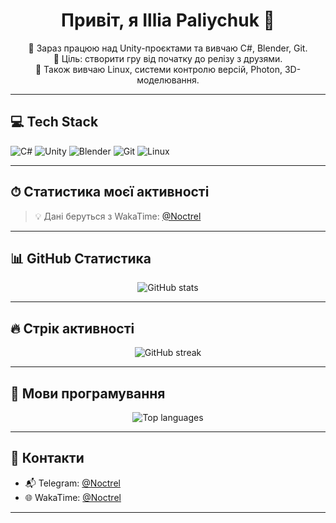 <h1 align="center">Привіт, я Illia Paliychuk 👋</h1>

<p align="center">
  🔭 Зараз працюю над Unity-проєктами та вивчаю C#, Blender, Git.<br>
  🎯 Ціль: створити гру від початку до релізу з друзями.<br>
  🧠 Також вивчаю Linux, системи контролю версій, Photon, 3D-моделювання.<br>
</p>

---

## 💻 Tech Stack

![C#](https://img.shields.io/badge/-C%23-239120?style=flat&logo=c-sharp&logoColor=white)
![Unity](https://img.shields.io/badge/-Unity-000000?style=flat&logo=unity&logoColor=white)
![Blender](https://img.shields.io/badge/-Blender-F5792A?style=flat&logo=blender&logoColor=white)
![Git](https://img.shields.io/badge/-Git-F05032?style=flat&logo=git&logoColor=white)
![Linux](https://img.shields.io/badge/-Linux-FCC624?style=flat&logo=linux&logoColor=black)

---

## ⏱ Статистика моєї активності

<!--START_SECTION:waka-->
<!--Цей блок автоматично оновлюється кожного дня-->
<!--END_SECTION:waka-->

> 💡 Дані беруться з WakaTime: [@Noctrel](https://wakatime.com/@Noctrel)

---

## 📊 GitHub Статистика

<p align="center">
  <img src="https://github-readme-stats.vercel.app/api?username=Noctrel&show_icons=true&theme=tokyonight" alt="GitHub stats" />
</p>

---

## 🔥 Стрік активності

<p align="center">
  <img src="https://github-readme-streak-stats.herokuapp.com/?user=Noctrel&theme=tokyonight" alt="GitHub streak" />
</p>

---

## 🧩 Мови програмування

<p align="center">
  <img src="https://github-readme-stats.vercel.app/api/top-langs/?username=Noctrel&layout=compact&theme=tokyonight" alt="Top languages" />
</p>

---

## 🤝 Контакти

- 📬 Telegram: [@Noctrel](https://t.me/Noctrel)
- 🌐 WakaTime: [@Noctrel](https://wakatime.com/@Noctrel)

---


<!--
**Noctrel/Noctrel** is a ✨ _special_ ✨ repository because its `README.md` (this file) appears on your GitHub profile.

Here are some ideas to get you started:

- 🔭 I’m currently working on ...
- 🌱 I’m currently learning ...
- 👯 I’m looking to collaborate on ...
- 🤔 I’m looking for help with ...
- 💬 Ask me about ...
- 📫 How to reach me: ...
- 😄 Pronouns: ...
- ⚡ Fun fact: ...
-->
